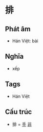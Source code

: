 # 排

## Phát âm
* Hán Việt: bài

## Nghĩa
* xếp

## Tags
* Hán Việt

## Cấu trúc
* 排 = [手](手.md) [非](非.md)

<script>window.HANZI_FIELD='排';</script>